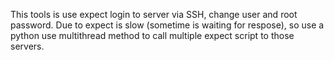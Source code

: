 This tools is use expect login to server via SSH, change user and root password. Due to expect is slow (sometime is waiting for respose), so use a python use multithread method to call multiple expect script to those servers.